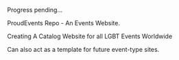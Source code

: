 Progress pending...

ProudEvents Repo - An Events Website. 

Creating A Catalog Website for all LGBT Events Worldwide 

Can also act as a template for future event-type sites.
